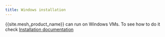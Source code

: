 ```yaml
---
title: Windows installation
---
```


{{site.mesh_product_name}} can run on Windows VMs.
To see how to do it check [Installation documentation](../installation/windows.md)
